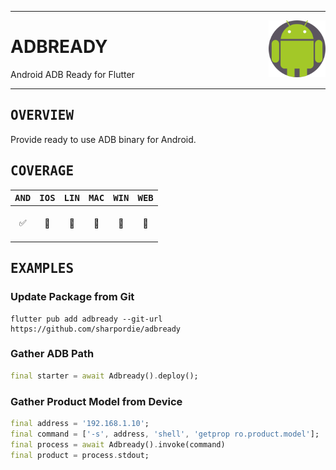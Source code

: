 <div><hr>
<a href="../.."><img align="right" height="91" src="assets/logo.png"></a>
<h1>ADBREADY</h1>
<p>Android ADB Ready for Flutter</p>
<hr></div>

<h2><samp>OVERVIEW</samp></h2>

Provide ready to use ADB binary for Android.

<h2><samp>COVERAGE</samp></h2>

| <samp>AND</samp> | <samp>IOS</samp> | <samp>LIN</samp> | <samp>MAC</samp> | <samp>WIN</samp> | <samp>WEB</samp> |
| :-: | :-: | :-: | :-: | :-: | :-: |
| <br>✅<br><br> | <br>🚫<br><br> | <br>🚫<br><br> | <br>🚫<br><br> | <br>🚫<br><br> | <br>🚫<br><br> |

<h2><samp>EXAMPLES</samp></h2>

### Update Package from Git

```shell
flutter pub add adbready --git-url https://github.com/sharpordie/adbready
```

### Gather ADB Path

```dart
final starter = await Adbready().deploy();
```

### Gather Product Model from Device

```dart
final address = '192.168.1.10';
final command = ['-s', address, 'shell', 'getprop ro.product.model'];
final process = await Adbready().invoke(command)
final product = process.stdout;
```
